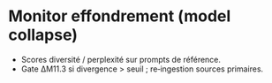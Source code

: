 
# Monitor effondrement (model collapse)
- Scores diversité / perplexité sur prompts de référence.
- Gate ΔM11.3 si divergence > seuil ; re‑ingestion sources primaires.
